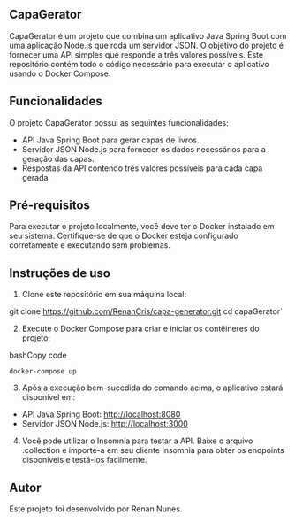 
## CapaGerator

CapaGerator é um projeto que combina um aplicativo Java Spring Boot com uma aplicação Node.js que roda um servidor JSON. O objetivo do projeto é fornecer uma API simples que responde a três valores possíveis. Este repositório contém todo o código necessário para executar o aplicativo usando o Docker Compose.

## Funcionalidades

O projeto CapaGerator possui as seguintes funcionalidades:

- API Java Spring Boot para gerar capas de livros.
- Servidor JSON Node.js para fornecer os dados necessários para a geração das capas.
- Respostas da API contendo três valores possíveis para cada capa gerada.

## Pré-requisitos

Para executar o projeto localmente, você deve ter o Docker instalado em seu sistema. Certifique-se de que o Docker esteja configurado corretamente e executando sem problemas.

## Instruções de uso

1. Clone este repositório em sua máquina local:


git clone https://github.com/RenanCris/capa-generator.git
cd capaGerator` 

2.  Execute o Docker Compose para criar e iniciar os contêineres do projeto:

bashCopy code

`docker-compose up` 

3.  Após a execução bem-sucedida do comando acima, o aplicativo estará disponível em:

-   API Java Spring Boot: [http://localhost:8080](http://localhost:8080/)
-   Servidor JSON Node.js: [http://localhost:3000](http://localhost:3000/)

4.  Você pode utilizar o Insomnia para testar a API. Baixe o arquivo .collection e importe-a em seu cliente Insomnia para obter os endpoints disponíveis e testá-los facilmente.

## Autor

Este projeto foi desenvolvido por Renan Nunes. 